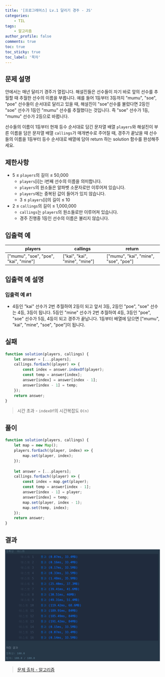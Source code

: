 ```yaml
---
title: '[프로그래머스] Lv.1 달리기 경주 - JS'
categories:
    - TIL
tags:
    - 알고리즘
author_profile: false
comments: true
toc: true
toc_sticky: true
toc_label: '목차'
---
```


## 문제 설명

얀에서는 매년 달리기 경주가 열립니다. 해설진들은 선수들이 자기 바로 앞의 선수를 추월할 때 추월한 선수의 이름을 부릅니다. 예를 들어 1등부터 3등까지 "mumu", "soe", "poe" 선수들이 순서대로 달리고 있을 때, 해설진이 "soe"선수를 불렀다면 2등인 "soe" 선수가 1등인 "mumu" 선수를 추월했다는 것입니다. 즉 "soe" 선수가 1등, "mumu" 선수가 2등으로 바뀝니다.

선수들의 이름이 1등부터 현재 등수 순서대로 담긴 문자열 배열 `players`와 해설진이 부른 이름을 담은 문자열 배열 `callings`가 매개변수로 주어질 때, 경주가 끝났을 때 선수들의 이름을 1등부터 등수 순서대로 배열에 담아 return 하는 solution 함수를 완성해주세요.

## 제한사항

-   5 ≤ `players`의 길이 ≤ 50,000
    -   `players`[i]는 i번째 선수의 이름을 의미합니다.
    -   `players`의 원소들은 알파벳 소문자로만 이루어져 있습니다.
    -   `players`에는 중복된 값이 들어가 있지 않습니다.
    -   3 ≤ `players`[i]의 길이 ≤ 10
-   2 ≤ `callings`의 길이 ≤ 1,000,000
    -   `callings`는 `players`의 원소들로만 이루어져 있습니다.
    -   경주 진행중 1등인 선수의 이름은 불리지 않습니다.

## 입출력 예

| players                               | callings                       | return                                |
| ------------------------------------- | ------------------------------ | ------------------------------------- |
| ["mumu", "soe", "poe", "kai", "mine"] | ["kai", "kai", "mine", "mine"] | ["mumu", "kai", "mine", "soe", "poe"] |

## 입출력 예 설명

### 입출력 예 #1

-   4등인 "kai" 선수가 2번 추월하여 2등이 되고 앞서 3등, 2등인 "poe", "soe" 선수는 4등, 3등이 됩니다. 5등인 "mine" 선수가 2번 추월하여 4등, 3등인 "poe", "soe" 선수가 5등, 4등이 되고 경주가 끝납니다. 1등부터 배열에 담으면 ["mumu", "kai", "mine", "soe", "poe"]이 됩니다.

## 실패

```javascript
function solution(players, callings) {
    let answer = [...players];
    callings.forEach((player) => {
        const index = answer.indexOf(player);
        const temp = answer[index];
        answer[index] = answer[index - 1];
        answer[index - 1] = temp;
    });
    return answer;
}
```

> 시간 초과 - `indexOf`의 시간복잡도 `O(n)`

## 풀이

```javascript
function solution(players, callings) {
    let map = new Map();
    players.forEach((player, index) => {
        map.set(player, index);
    });

    let answer = [...players];
    callings.forEach((player) => {
        const index = map.get(player);
        const temp = answer[index - 1];
        answer[index - 1] = player;
        answer[index] = temp;
        map.set(player, index - 1);
        map.set(temp, index);
    });
    return answer;
}
```

## 결과

![result](/assets/images/2023/08/21/algorithm-20-result.png)

> [문제 출처 - 알고리즘](https://school.programmers.co.kr/learn/courses/30/lessons/178871)
